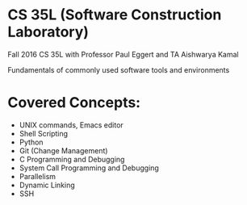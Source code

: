 # CS 35L (Software Construction Laboratory)
Fall 2016 CS 35L with Professor Paul Eggert and TA Aishwarya Kamal

Fundamentals of commonly used software tools and environments

# Covered Concepts:
- UNIX commands, Emacs editor
- Shell Scripting
- Python
- Git (Change Management)
- C Programming and Debugging
- System Call Programming and Debugging
- Parallelism
- Dynamic Linking
- SSH
